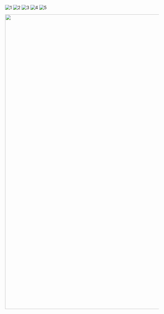 ![1](https://user-images.githubusercontent.com/56605853/146384634-94e777f3-8f8f-485d-95c6-e07377def5af.jpeg)
![2](https://user-images.githubusercontent.com/56605853/146384653-5f857059-d229-4a47-94c2-bb8281096eea.jpeg)
![3](https://user-images.githubusercontent.com/56605853/146384667-04eb8532-d722-4d68-98a8-c326a939a06e.jpeg)
![4](https://user-images.githubusercontent.com/56605853/146384681-89fc771c-c46a-4287-aee1-ddda71258807.jpeg)
![5](https://user-images.githubusercontent.com/56605853/146384695-48e18f75-1cff-4283-8350-465072641906.jpeg)

<!-- ![Test Image 4](https://user-images.githubusercontent.com/56605853/146384695-48e18f75-1cff-4283-8350-465072641906.jpeg) -->
<img style = "width:964;"  src=“https://user-images.githubusercontent.com/56605853/146384695-48e18f75-1cff-4283-8350-465072641906.jpeg”>
